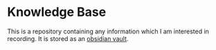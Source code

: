 # Knowledge Base

This is a repository containing any information which I am interested in recording. It is stored as an [obsidian vault](https://obsidian.md/).
